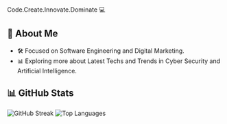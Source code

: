 Code.Create.Innovate.Dominate 💻

## 🚀 About Me
- 🛠️ Focused on Software Engineering and Digital Marketing.
- 📊 Exploring more about Latest Techs and Trends in Cyber Security and Artificial Intelligence.

## 📊 GitHub Stats
![GitHub Streak](https://github-readme-stats.vercel.app/api?username=Sajjal-Malik&show_icons=true&theme=dark)
![Top Languages](https://github-readme-stats.vercel.app/api/top-langs/?username=Sajjal-Malik&layout=compact)

